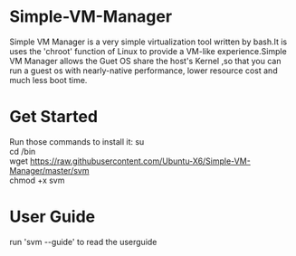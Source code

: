 # Simple-VM-Manager
Simple VM Manager is a very simple virtualization tool written by bash.It is uses the 'chroot' function of Linux to provide a VM-like experience.Simple VM Manager allows the Guet OS share the host's Kernel ,so that you can run a guest os with nearly-native performance, lower resource cost and much less boot time.
# Get Started
Run those commands to install it:
    su <br>
    cd /bin <br>
    wget https://raw.githubusercontent.com/Ubuntu-X6/Simple-VM-Manager/master/svm <br>
    chmod +x svm <br>
# User Guide
run 'svm --guide' to read the userguide
